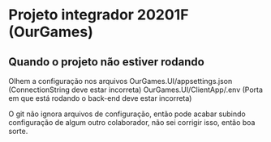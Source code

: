 # Projeto integrador 20201F (OurGames)

## Quando o projeto não estiver rodando
Olhem a configuração nos arquivos 
  OurGames.UI/appsettings.json (ConnectionString deve estar incorreta)
  OurGames.UI/ClientApp/.env   (Porta em que está rodando o back-end deve estar incorreta) 

O git não ignora arquivos de configuração, então pode acabar subindo configuração de algum outro colaborador, não sei corrigir isso, então boa sorte.
